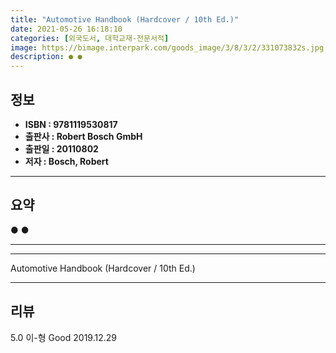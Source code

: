 ```yaml
---
title: "Automotive Handbook (Hardcover / 10th Ed.)"
date: 2021-05-26 16:18:10
categories: [외국도서, 대학교재-전문서적]
image: https://bimage.interpark.com/goods_image/3/8/3/2/331073832s.jpg
description: ● ●
---
```


## **정보**

- **ISBN : 9781119530817**
- **출판사 : Robert Bosch GmbH**
- **출판일 : 20110802**
- **저자 : Bosch, Robert**

------



## **요약**

●  ●  

------



------


Automotive Handbook (Hardcover / 10th Ed.) 

------


## **리뷰** 

5.0 이-형 Good 2019.12.29 <br/>